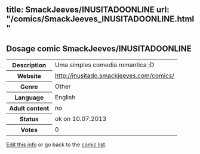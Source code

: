 title: SmackJeeves/INUSITADOONLINE
url: "/comics/SmackJeeves_INUSITADOONLINE.html"
---
Dosage comic SmackJeeves/INUSITADOONLINE
-----------------------------------------

<p id="msg"></p>
<script type="text/javascript">
if (window.location.search === '?edit_info_mail=sent_ok') {
  var elem = document.getElementById("msg");
  elem.innerHTML = 'Edited information sucessfully sent for review, which is usually done daily. Thanks!';
  elem.className = 'ok';
}
</script>
<table class="comicinfo">
<tr>
<th>Description</th><td>Uma simples comedia romantica ;D</td>
</tr>
<tr>
<th>Website</th><td><a href="http://inusitado.smackjeeves.com/comics/">http://inusitado.smackjeeves.com/comics/</a></td>
</tr>
<tr>
<th>Genre</th><td>Other</td>
</tr>
<tr>
<th>Language</th><td>English</td>
</tr>
<tr>
<th>Adult content</th><td>no</td>
</tr>
<tr>
<th>Status</th><td>ok on 10.07.2013</td>
</tr>
<tr>
<th>Votes</th><td>0</td>
</tr>
</table>

[Edit this info](SmackJeeves_INUSITADOONLINE_edit.html) or go back to the [comic list](../comic-index.html).
